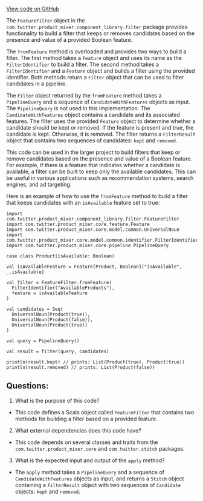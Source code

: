 [View code on GitHub](https://github.com/misbahsy/the-algorithm/product-mixer/component-library/src/main/scala/com/twitter/product_mixer/component_library/filter/FeatureFilter.scala)

The `FeatureFilter` object in the `com.twitter.product_mixer.component_library.filter` package provides functionality to build a filter that keeps or removes candidates based on the presence and value of a provided Boolean feature. 

The `fromFeature` method is overloaded and provides two ways to build a filter. The first method takes a `Feature` object and uses its name as the `FilterIdentifier` to build a filter. The second method takes a `FilterIdentifier` and a `Feature` object and builds a filter using the provided identifier. Both methods return a `Filter` object that can be used to filter candidates in a pipeline.

The `Filter` object returned by the `fromFeature` method takes a `PipelineQuery` and a sequence of `CandidateWithFeatures` objects as input. The `PipelineQuery` is not used in this implementation. The `CandidateWithFeatures` object contains a candidate and its associated features. The filter uses the provided `Feature` object to determine whether a candidate should be kept or removed. If the feature is present and true, the candidate is kept. Otherwise, it is removed. The filter returns a `FilterResult` object that contains two sequences of candidates: `kept` and `removed`.

This code can be used in the larger project to build filters that keep or remove candidates based on the presence and value of a Boolean feature. For example, if there is a feature that indicates whether a candidate is available, a filter can be built to keep only the available candidates. This can be useful in various applications such as recommendation systems, search engines, and ad targeting. 

Here is an example of how to use the `fromFeature` method to build a filter that keeps candidates with an `isAvailable` feature set to true:

```
import com.twitter.product_mixer.component_library.filter.FeatureFilter
import com.twitter.product_mixer.core.feature.Feature
import com.twitter.product_mixer.core.model.common.UniversalNoun
import com.twitter.product_mixer.core.model.common.identifier.FilterIdentifier
import com.twitter.product_mixer.core.pipeline.PipelineQuery

case class Product(isAvailable: Boolean)

val isAvailableFeature = Feature[Product, Boolean]("isAvailable", _.isAvailable)

val filter = FeatureFilter.fromFeature(
  FilterIdentifier("AvailableProducts"),
  feature = isAvailableFeature
)

val candidates = Seq(
  UniversalNoun(Product(true)),
  UniversalNoun(Product(false)),
  UniversalNoun(Product(true))
)

val query = PipelineQuery()

val result = filter(query, candidates)

println(result.kept) // prints: List(Product(true), Product(true))
println(result.removed) // prints: List(Product(false))
```
## Questions: 
 1. What is the purpose of this code?
- This code defines a Scala object called `FeatureFilter` that contains two methods for building a filter based on a provided feature.

2. What external dependencies does this code have?
- This code depends on several classes and traits from the `com.twitter.product_mixer.core` and `com.twitter.stitch` packages.

3. What is the expected input and output of the `apply` method?
- The `apply` method takes a `PipelineQuery` and a sequence of `CandidateWithFeatures` objects as input, and returns a `Stitch` object containing a `FilterResult` object with two sequences of `Candidate` objects: `kept` and `removed`.